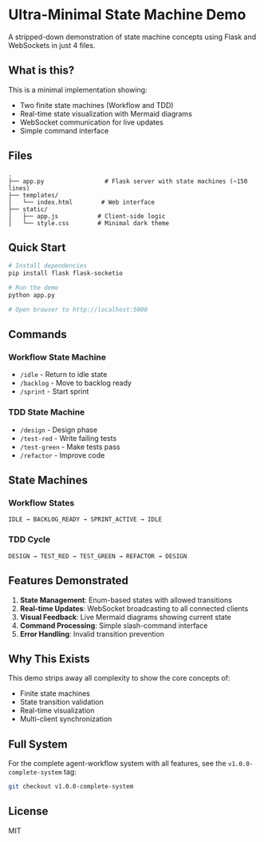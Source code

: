 # Ultra-Minimal State Machine Demo

A stripped-down demonstration of state machine concepts using Flask and WebSockets in just 4 files.

## What is this?

This is a minimal implementation showing:
- Two finite state machines (Workflow and TDD)
- Real-time state visualization with Mermaid diagrams
- WebSocket communication for live updates
- Simple command interface

## Files

```
.
├── app.py                 # Flask server with state machines (~150 lines)
├── templates/
│   └── index.html        # Web interface
├── static/
│   ├── app.js           # Client-side logic
│   └── style.css        # Minimal dark theme
```

## Quick Start

```bash
# Install dependencies
pip install flask flask-socketio

# Run the demo
python app.py

# Open browser to http://localhost:5000
```

## Commands

### Workflow State Machine
- `/idle` - Return to idle state
- `/backlog` - Move to backlog ready
- `/sprint` - Start sprint

### TDD State Machine
- `/design` - Design phase
- `/test-red` - Write failing tests
- `/test-green` - Make tests pass
- `/refactor` - Improve code

## State Machines

### Workflow States
```
IDLE → BACKLOG_READY → SPRINT_ACTIVE → IDLE
```

### TDD Cycle
```
DESIGN → TEST_RED → TEST_GREEN → REFACTOR → DESIGN
```

## Features Demonstrated

1. **State Management**: Enum-based states with allowed transitions
2. **Real-time Updates**: WebSocket broadcasting to all connected clients
3. **Visual Feedback**: Live Mermaid diagrams showing current state
4. **Command Processing**: Simple slash-command interface
5. **Error Handling**: Invalid transition prevention

## Why This Exists

This demo strips away all complexity to show the core concepts of:
- Finite state machines
- State transition validation
- Real-time visualization
- Multi-client synchronization

## Full System

For the complete agent-workflow system with all features, see the `v1.0.0-complete-system` tag:

```bash
git checkout v1.0.0-complete-system
```

## License

MIT